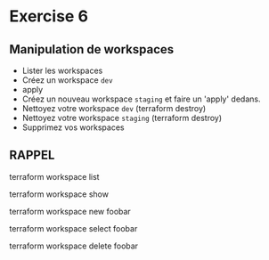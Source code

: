 # Exercise 6

## Manipulation de workspaces

* Lister les workspaces
* Créez un workspace `dev`
* apply
* Créez un nouveau workspace `staging` et faire un 'apply' dedans.
* Nettoyez votre workspace `dev` (terraform destroy)
* Nettoyez votre workspace `staging` (terraform destroy)
* Supprimez vos workspaces

## RAPPEL

terraform workspace list

terraform workspace show

terraform workspace new foobar

terraform workspace select foobar

terraform workspace delete foobar
